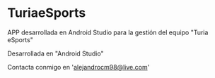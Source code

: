 # TuriaeSports
APP desarrollada en Android Studio para la gestión del equipo "Turia eSports"

Desarrollada en "Android Studio"

Contacta conmigo en 'alejandrocm98@live.com'
